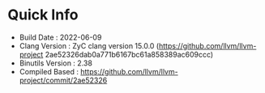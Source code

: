 # Quick Info
* Build Date : 2022-06-09
* Clang Version : ZyC clang version 15.0.0 (https://github.com/llvm/llvm-project 2ae52326dab0a771b6167bc61a858389ac609ccc)
* Binutils Version : 2.38
* Compiled Based : https://github.com/llvm/llvm-project/commit/2ae52326

